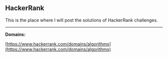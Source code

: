 ## HackerRank

This is the place where I will post the solutions of HackerRank challenges.

------------

**Domains:**

[https://www.hackerrank.com/domains/algorithms](https://www.hackerrank.com/domains/algorithms)
